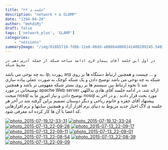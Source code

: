 ```yaml
---
title: "جلسه ی ۲۳"
description: "network + & GLAMP"
date: "1394-04-28"
author: "mehdiMj"
draft: false
tags: ['network_plus', 'GLAMP']
categories:
    - "sessions"
summaryImage: "/img/818b5718-fdbb-11e6-86dd-a088b4d860141488289245.54836.jpg"
---
```

    در اول این جلسه آقای پیمان لاری ادامه مباحث شبکه از جمله آدرس دهی در محیط شبکه
به چه نوحی می باشد، ip, پورت, arp و … چیست و همچنین ارتباط دستگاه ها بر روی
شبکه به چه نوحی می باشد توضیح دادن و یک شبکه کوچک به صورت عملی پیاده سازی شد
تا نحوه ارتباط بین سیستم ها بر روی بستر شبکه مفهومی تر باشد و همچنین توضیحاتی
در مورد apache Web server ارائه شد، در ادامه جلسه آقای هادی یداللهی مبحث nosql
توضیح دادن و نیاز امروز ما به nosql مورد بحث قرار دادند . و در اخر به پیشنهاد
آقای جفره و خانوم ریاحی و دیگر دوستان تصمیم براین گرفته شد در آخر هر جلسه ی
لاگ اخبار جدید مربوط به دنیای نرم افزار آزاد و همچنین سایتها و نرم افزارهایی
که اعضا با آن ها کار کرده اند معرفی شود.

[![photo_2015-07-19_12-33-31](../../img/818b5718-fdbb-11e6-86dd-a088b4d860141488289245.54836.jpg)](img/818b5718-fdbb-11e6-86dd-a088b4d860141488289245.54836.jpg)
[![photo_2015-07-19_12-33-24](../../img/818b5a4c-fdbb-11e6-86dd-a088b4d860141488289245.5484228.jpg)](img/818b5a4c-fdbb-11e6-86dd-a088b4d860141488289245.5484228.jpg)
[![photo_2015-07-13_22-09-28](../../img/818b5c54-fdbb-11e6-86dd-a088b4d860141488289245.5484722.jpg)](img/818b5c54-fdbb-11e6-86dd-a088b4d860141488289245.5484722.jpg)
[![photo_2015-07-13_22-09-17](../../img/818b5e48-fdbb-11e6-86dd-a088b4d860141488289245.5485215.jpg)](img/818b5e48-fdbb-11e6-86dd-a088b4d860141488289245.5485215.jpg)
[![photo_2015-07-13_22-09-11](../../img/818b601e-fdbb-11e6-86dd-a088b4d860141488289245.548568.jpg)](img/818b601e-fdbb-11e6-86dd-a088b4d860141488289245.548568.jpg)
[![photo_2015-07-13_22-09-01](../../img/818b61ea-fdbb-11e6-86dd-a088b4d860141488289245.5486145.jpg)](../../img/818b61ea-fdbb-11e6-86dd-a088b4d860141488289245.5486145.jpg)
[![photo_2015-07-13_22-08-54](../../img/818b63b6-fdbb-11e6-86dd-a088b4d860141488289245.5486605.jpg)](img/818b63b6-fdbb-11e6-86dd-a088b4d860141488289245.5486605.jpg)
[![photo_2015-07-13_22-08-39](../../img/818b6582-fdbb-11e6-86dd-a088b4d860141488289245.5487065.jpg)](img/818b6582-fdbb-11e6-86dd-a088b4d860141488289245.5487065.jpg)
[![photo_2015-07-13_22-09-09](../../img/818b674e-fdbb-11e6-86dd-a088b4d860141488289245.548752.jpg)](img/818b674e-fdbb-11e6-86dd-a088b4d860141488289245.548752.jpg)
